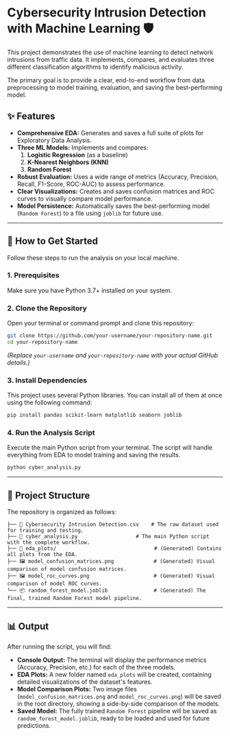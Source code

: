 

# Cybersecurity Intrusion Detection with Machine Learning 🛡️

This project demonstrates the use of machine learning to detect network intrusions from traffic data. It implements, compares, and evaluates three different classification algorithms to identify malicious activity.

The primary goal is to provide a clear, end-to-end workflow from data preprocessing to model training, evaluation, and saving the best-performing model.

## ✨ Features

  - **Comprehensive EDA:** Generates and saves a full suite of plots for Exploratory Data Analysis.
  - **Three ML Models:** Implements and compares:
    1.  **Logistic Regression** (as a baseline)
    2.  **K-Nearest Neighbors (KNN)**
    3.  **Random Forest**
  - **Robust Evaluation:** Uses a wide range of metrics (Accuracy, Precision, Recall, F1-Score, ROC-AUC) to assess performance.
  - **Clear Visualizations:** Creates and saves confusion matrices and ROC curves to visually compare model performance.
  - **Model Persistence:** Automatically saves the best-performing model (`Random Forest`) to a file using `joblib` for future use.

-----

## 🚀 How to Get Started

Follow these steps to run the analysis on your local machine.

### **1. Prerequisites**

Make sure you have Python 3.7+ installed on your system.

### **2. Clone the Repository**

Open your terminal or command prompt and clone this repository:

```bash
git clone https://github.com/your-username/your-repository-name.git
cd your-repository-name
```

*(Replace `your-username` and `your-repository-name` with your actual GitHub details.)*

### **3. Install Dependencies**

This project uses several Python libraries. You can install all of them at once using the following command:

```bash
pip install pandas scikit-learn matplotlib seaborn joblib
```

### **4. Run the Analysis Script**

Execute the main Python script from your terminal. The script will handle everything from EDA to model training and saving the results.

```bash
python cyber_analysis.py
```

-----

## 📂 Project Structure

The repository is organized as follows:

```
├── 📄 Cybersecurity Intrusion Detection.csv    # The raw dataset used for training and testing.
├── 🐍 cyber_analysis.py                   # The main Python script with the complete workflow.
├── 📁 eda_plots/                                # (Generated) Contains all plots from the EDA.
├── 🖼️ model_confusion_matrices.png             # (Generated) Visual comparison of model confusion matrices.
├── 🖼️ model_roc_curves.png                     # (Generated) Visual comparison of model ROC curves.
└── 📦 random_forest_model.joblib               # (Generated) The final, trained Random Forest model pipeline.
```

-----

## 📊 Output

After running the script, you will find:

  - **Console Output:** The terminal will display the performance metrics (Accuracy, Precision, etc.) for each of the three models.
  - **EDA Plots:** A new folder named `eda_plots` will be created, containing detailed visualizations of the dataset's features.
  - **Model Comparison Plots:** Two image files (`model_confusion_matrices.png` and `model_roc_curves.png`) will be saved in the root directory, showing a side-by-side comparison of the models.
  - **Saved Model:** The fully trained `Random Forest` pipeline will be saved as `random_forest_model.joblib`, ready to be loaded and used for future predictions.
